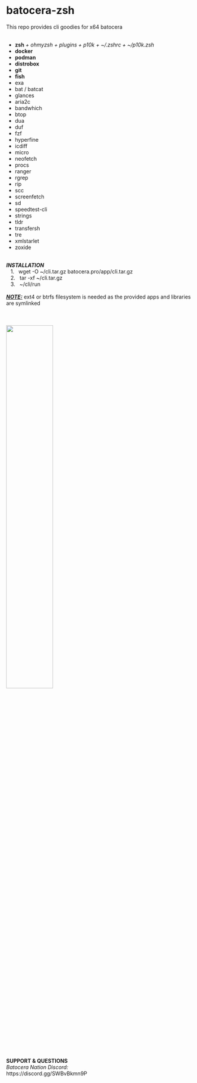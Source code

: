 # batocera-zsh
</b></i>This repo provides cli goodies for x64 batocera </i><br><br>
- **zsh** *+ ohmyzsh + plugins + p10k + ~/.zshrc + ~/p10k.zsh*
- **docker**
- **podman**
- **distrobox**
- **git**
- **fish**
- exa
- bat / batcat
- glances
- aria2c
- bandwhich
- btop 
- dua
- duf
- fzf
- hyperfine
- icdiff 
- micro
- neofetch
- procs
- ranger
- rgrep
- rip
- scc
- screenfetch
- sd
- speedtest-cli
- strings
- tldr
- transfersh
- tre
- xmlstarlet
- zoxide 
</b><br>
<br>
<b><i>INSTALLATION</i></b><br>
&nbsp;&nbsp;&nbsp;1.&nbsp;&nbsp;&nbsp;wget -O ~/cli.tar.gz batocera.pro/app/cli.tar.gz <br>
&nbsp;&nbsp;&nbsp;2.&nbsp;&nbsp;&nbsp;tar -xf ~/cli.tar.gz <br>
&nbsp;&nbsp;&nbsp;3.&nbsp;&nbsp;&nbsp;~/cli/run <br>
</font></b></i><br>
<u><b><i>NOTE:</i></b></u> ext4 or btrfs filesystem is needed as the provided apps and libraries are symlinked <br>
</i>
<br>
<br>
<br>
<img src=https://github.com/uureel/batocera-zsh/assets/116395185/8adbb9c8-8745-48bd-9003-15616101a7ef style="width: 50%; height: 50%;"></img>
<br>
<br>
<b>SUPPORT & QUESTIONS</b> <br> 
<i>Batocera Nation Discord:</i><br>
https://discord.gg/SWBvBkmn9P
